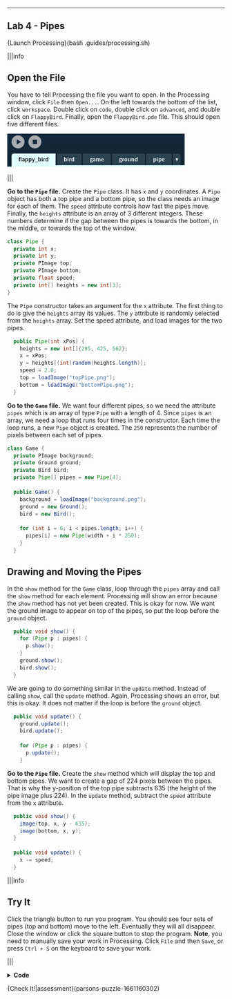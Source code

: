 ----------

## Lab 4 - Pipes

{Launch Processing}(bash .guides/processing.sh)

|||info
## Open the File
You have to tell Processing the file you want to open. In the Processing window, click `File` then `Open...`. On the left towards the bottom of the list, click `workspace`. Double click on `code`, double click on `advanced`, and double click on `FlappyBird`. Finally, open the `FlappyBird.pde` file. This should open five different files.

![Processing IDE with all of the game files open in separate tabs](.guides/img/advanced/files.png)

|||

**Go to the `Pipe` file.** Create the `Pipe` class. It has `x` and `y` coordinates. A `Pipe` object has both a top pipe and a bottom pipe, so the class needs an image for each of them. The `speed` attribute controls how fast the pipes move. Finally, the `heights` attribute is an array of 3 different integers. These numbers determine if the gap between the pipes is towards the bottom, in the middle, or towards the top of the window.

```java
class Pipe {
  private int x;
  private int y;
  private PImage top;
  private PImage bottom;
  private float speed;
  private int[] heights = new int[3];
}
```

The `Pipe` constructor takes an argument for the `x` attribute. The first thing to do is give the `heights` array its values. The `y` attribute is randomly selected from the `heights` array. Set the speed attribute, and load images for the two pipes.

```java
  public Pipe(int xPos) {
    heights = new int[]{295, 425, 562};
    x = xPos;
    y = heights[(int)random(heights.length)];
    speed = 2.0;
    top = loadImage("topPipe.png");
    bottom = loadImage("bottomPipe.png");
  }
```

**Go to the `Game` file.** We want four different pipes, so we need the attribute `pipes` which is an array of type `Pipe` with a length of 4. Since `pipes` is an array, we need a loop that runs four times in the constructor. Each time the loop runs, a new `Pipe` object is created. The `250` represents the number of pixels between each set of pipes.

```java
class Game {
  private PImage background;
  private Ground ground;
  private Bird bird;
  private Pipe[] pipes = new Pipe[4];

  public Game() {
    background = loadImage("background.png");
    ground = new Ground();
    bird = new Bird();
    
    for (int i = 0; i < pipes.length; i++) {
      pipes[i] = new Pipe(width + i * 250);
    }
  }
```

## Drawing and Moving the Pipes

In the `show` method for the `Game` class, loop through the `pipes` array and call the `show` method for each element. Processing will show an error because the `show` method has not yet been created. This is okay for now. We want the ground image to appear on top of the pipes, so put the loop before the `ground` object.

```java
  public void show() {
    for (Pipe p : pipes) {
      p.show();
    }
    ground.show();
    bird.show();
  }
```

We are going to do something similar in the `update` method. Instead of calling `show`, call the `update` method. Again, Processing shows an error, but this is okay. It does not matter if the loop is before the `ground` object.

```java
  public void update() {
    ground.update();
    bird.update();
    
    for (Pipe p : pipes) {
      p.update();
    }
```

**Go to the `Pipe` file.** Create the `show` method which will display the top and bottom pipes. We want to create a gap of 224 pixels between the pipes. That is why the y-position of the top pipe subtracts 635 (the height of the pipe image plus 224). In the `update` method, subtract the `speed` attribute from the `x` attribute.

```java
  public void show() {
    image(top, x, y - 635);
    image(bottom, x, y);
  }
  
  public void update() {
    x -= speed;
  }
```

|||info
## Try It
Click the triangle button to run you program. You should see four sets of pipes (top and bottom) move to the left. Eventually they will all disappear. Close the window or click the square button to stop the program. **Note**, you need to manually save your work in Processing. Click `File` and then `Save`, or press `Ctrl + S` on the keyboard to save your work.

|||

<details>
  <summary><Strong>Code</Strong></summary>
  Your code should look like this:
  
  ### `FlappyBird` File
  
  ```java
  Game game;

  void setup() {
    size(400, 719);
    game = new Game();
  }

  void draw() {
    background(game.getBackground());
    game.show();
    game.update();
  }

  void mouseClicked() {
    game.bird.flap();
  }
  ```
  
  ### `Game` File
  
  ```java
  class Game {
    private PImage background;
    private Ground ground;
    private Bird bird;
    private Pipe[] pipes = new Pipe[4];

    public Game() {
      background = loadImage("background.png");
      ground = new Ground();
      bird = new Bird();

      for (int i = 0; i < pipes.length; i++) {
        pipes[i] = new Pipe(width + i * 250);
      }
    }

    public PImage getBackground() {
      return background;
    }

    public void show() {
      for (Pipe p : pipes) {
        p.show();
      }
      ground.show();
      bird.show();
    }

    public void update() {
      ground.update();
      bird.update();

      for (Pipe p : pipes) {
        p.update();
      }
    }
  }
  ```
  
  ### `Ground` File
  
  ```java
  class Ground {
    private PImage ground;
    private int x;

    public Ground() {
      ground = loadImage("ground.png");
      x = 0;
    }

    public void show() {
      image(ground, x, 650);
      image(ground, x + 470, 650);
    }

    public void update() {
      x -= 1;
      if (x <= -470) {
        x = 0;
      }
    }
  }
  ```
  
  ### `Bird` File
  
  ```java
  class Bird {
    private PImage bird;
    private float x;
    private float y;
    private float gravity;
    private float velocity;

    public Bird() {
      bird = loadImage("bird.png");
      x = 70;
      y = 80;
      gravity = 0.1;
      velocity = 0;
    }

    public float getX() {
      return x;
    }

    public float getY() {
      return y;
    }

    public void setY(float newY) {
      y = newY;
    }
  
    public void setVelocity(float newVelocity) {
      velocity = newVelocity;
    }

    public void show() {
      image(bird, x, y);
    }

    public void update() {
      velocity += gravity;
      y += velocity;
      y = constrain(y, 0, 612);
    }

    public void flap() {
      velocity = 0;
      velocity -= 2.5;
    }
  }
  ```
  
  ### `Pipe` File
  
  ```java
  class Pipe {
    private int x;
    private int y;
    private PImage top;
    private PImage bottom;
    private float speed;
    private int[] heights = new int[3];

    public Pipe(int xPos) {
      heights = new int[]{295, 425, 562};
      x = xPos;
      y = heights[(int)random(heights.length)];
      speed = 2.0;
      top = loadImage("topPipe.png");
      bottom = loadImage("bottomPipe.png");
    }

    public void show() {
      image(top, x, y - 635);
      image(bottom, x, y);
    }

    public void update() {
      x -= speed;
    }
  }
  ```
  
</details>

{Check It!|assessment}(parsons-puzzle-1661160302)
